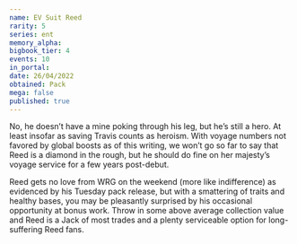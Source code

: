 ```yaml
---
name: EV Suit Reed
rarity: 5
series: ent
memory_alpha:
bigbook_tier: 4
events: 10
in_portal:
date: 26/04/2022
obtained: Pack
mega: false
published: true
---
```


No, he doesn’t have a mine poking through his leg, but he’s still a hero. At least insofar as saving Travis counts as heroism. With voyage numbers not favored by global boosts as of this writing, we won’t go so far to say that Reed is a diamond in the rough, but he should do fine on her majesty’s voyage service for a few years post-debut.

Reed gets no love from WRG on the weekend (more like indifference) as evidenced by his Tuesday pack release, but with a smattering of traits and healthy bases, you may be pleasantly surprised by his occasional opportunity at bonus work. Throw in some above average collection value and Reed is a Jack of most trades and a plenty serviceable option for long-suffering Reed fans.
